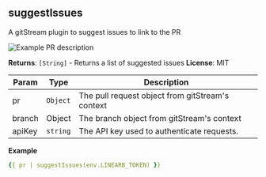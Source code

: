 <a name="module_generateDescription"></a>

## suggestIssues
A gitStream plugin to suggest issues to link to the PR

![Example PR description](screenshots/suggestIssues.png)

**Returns**: <code>\[String\]</code> - Returns a list of suggested issues
**License**: MIT

| Param  | Type     | Description                                      |
| ------ | -------- | ------------------------------------------------ |
| pr     | `Object` | The pull request object from gitStream's context |
| branch | Object   | The branch object from gitStream's context       |
| apiKey | `string` | The API key used to authenticate requests.       |


**Example**
    
```yaml
{{ pr | suggestIssues(env.LINEARB_TOKEN) }}
```
